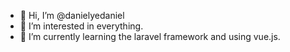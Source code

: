 - 👋 Hi, I’m @danielyedaniel
- 👀 I’m interested in everything.
- 🌱 I’m currently learning the laravel framework and using vue.js.

<!---
danielyedaniel/danielyedaniel is a ✨ special ✨ repository because its `README.md` (this file) appears on your GitHub profile.
You can click the Preview link to take a look at your changes.
--->
